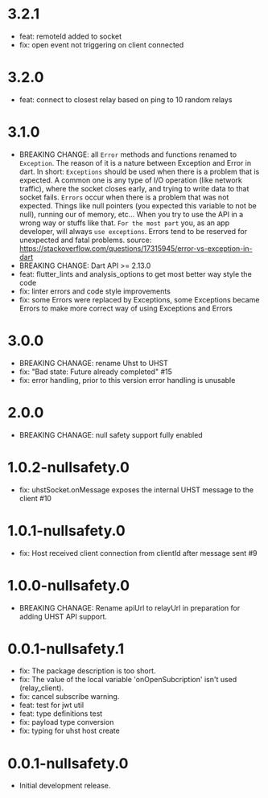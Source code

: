 # 3.2.1
- feat: remoteId added to socket
- fix: open event not triggering on client connected

# 3.2.0
- feat: connect to closest relay based on ping to 10 random relays

# 3.1.0

- BREAKING CHANGE: all `Error` methods and functions renamed to `Exception`.
  The reason of it is a nature between Exception and Error in dart.
  In short:
  `Exceptions` should be used when there is a problem that is expected.
  A common one is any type of I/O operation (like network traffic), where the socket closes early, and trying to write data to that socket fails.
  `Errors` occur when there is a problem that was not expected. Things like null pointers (you expected this variable to not be null), running our of memory, etc... When you try to use the API in a wrong way or stuffs like that.
  `For the most part` you, as an app developer, will always `use exceptions`.
  Errors tend to be reserved for unexpected and fatal problems.
  source:
  https://stackoverflow.com/questions/17315945/error-vs-exception-in-dart
- BREAKING CHANGE: Dart API >= 2.13.0
- feat: flutter_lints and analysis_options to get most better way style the code
- fix: linter errors and code style improvements
- fix: some Errors were replaced by Exceptions, some Exceptions became Errors to make more correct way of using Exceptions and Errors

# 3.0.0

- BREAKING CHANAGE: rename Uhst to UHST
- fix: "Bad state: Future already completed" #15
- fix: error handling, prior to this version error handling is unusable

# 2.0.0

- BREAKING CHANAGE: null safety support fully enabled

# 1.0.2-nullsafety.0

- fix: uhstSocket.onMessage exposes the internal UHST message to the client #10

# 1.0.1-nullsafety.0

- fix: Host received client connection from clientId after message sent #9

# 1.0.0-nullsafety.0

- BREAKING CHANAGE: Rename apiUrl to relayUrl in preparation for adding UHST API support.

# 0.0.1-nullsafety.1

- fix: The package description is too short.
- fix: The value of the local variable 'onOpenSubcription' isn't used (relay_client).
- fix: cancel subscribe warning.
- feat: test for jwt util
- feat: type definitions test
- fix: payload type conversion
- fix: typing for uhst host create

# 0.0.1-nullsafety.0

- Initial development release.
